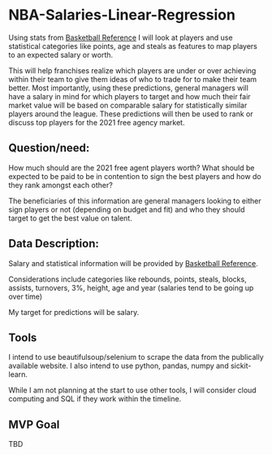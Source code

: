 # NBA-Salaries-Linear-Regression

Using stats from [Basketball Reference](https://www.basketball-reference.com/) I will look at players and use statistical categories like points, age and steals as features to map players to an expected salary or worth.

This will help franchises realize which players are under or over achieving within their team to give them ideas of who to trade for to make their team better.  Most importantly, using these predictions, general managers will have a salary in mind for which players to target and how much their fair market value will be based on comparable salary for statistically similar players around the league.  These predictions will then be used to rank or discuss top players for the 2021 free agency market.

## Question/need:
How much should are the 2021 free agent players worth? What should be expected to be paid to be in contention to sign the best players and how do they rank amongst each other?

The beneficiaries of this information are general managers looking to either sign players or not (depending on budget and fit) and who they should target to get the best value on talent. 

## Data Description:

Salary and statistical information will be provided by [Basketball Reference](https://www.basketball-reference.com/).

Considerations include categories like rebounds, points, steals, blocks, assists, turnovers, 3%, height, age and year (salaries tend to be going up over time)

My target for predictions will be salary. 

## Tools

I intend to use beautifulsoup/selenium to scrape the data from the publically available website.  I also intend to use python, pandas, numpy and sickit-learn.

While I am not planning at the start to use other tools, I will consider cloud computing and SQL if they work within the timeline. 

## MVP Goal 

TBD
